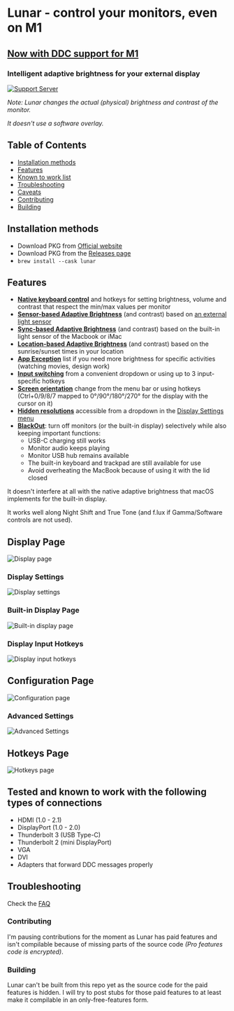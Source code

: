 # Lunar - control your monitors, even on M1
## [Now with DDC support for M1](https://lunar.fyi/#m1)

### Intelligent adaptive brightness for your external display ###

[![Support Server](https://img.shields.io/discord/591914197219016707.svg?label=Discord&logo=Discord&colorB=7289da&style=for-the-badge)](https://discord.gg/dJPHpWgAhV)



*Note: Lunar changes the actual (physical) brightness and contrast of the monitor.*

*It doesn't use a software overlay.*

## Table of Contents ##
- [Installation methods](#installation-methods)
- [Features](#features)
- [Known to work list](#tested-and-known-to-work-with-the-following-types-of-connections)
- [Troubleshooting](#troubleshooting)
- [Caveats](#caveats)
- [Contributing](#contributing)
- [Building](#building)

## Installation methods ##
- Download PKG from [Official website](https://lunar.fyi)
- Download PKG from the [Releases page](https://github.com/alin23/Lunar/releases)
- `brew install --cask lunar`

## Features ##
- **[Native keyboard control](https://lunar.fyi/#keys)** and hotkeys for setting brightness, volume and contrast that respect the min/max values per monitor
- **[Sensor-based Adaptive Brightness](https://lunar.fyi/#sensor)** (and contrast) based on [an external light sensor](https://lunar.fyi/sensor)
- **[Sync-based Adaptive Brightness](https://lunar.fyi/#sync)** (and contrast) based on the built-in light sensor of the Macbook or iMac
- **[Location-based Adaptive Brightness](https://lunar.fyi/#location)** (and contrast) based on the sunrise/sunset times in your location
- **[App Exception](https://lunar.fyi/#configuration-page)** list if you need more brightness for specific activities (watching movies, design work)
- **[Input switching](#input-hotkeys)** from a convenient dropdown or using up to 3 input-specific hotkeys
- **[Screen orientation](https://lunar.fyi/#display-settings-page)** change from the menu bar or using hotkeys (Ctrl+0/9/8/7 mapped to 0°/90°/180°/270° for the display with the cursor on it)
- **[Hidden resolutions](https://lunar.fyi/#display-settings-page)** accessible from a dropdown in the [Display Settings menu](#display-settings)
- **[BlackOut](https://lunar.fyi/#blackout)**: turn off monitors (or the built-in display) selectively while also keeping important functions:
    - USB-C charging still works
    - Monitor audio keeps playing
    - Monitor USB hub remains available
    - The built-in keyboard and trackpad are still available for use
    - Avoid overheating the MacBook because of using it with the lid closed

It doesn't interfere at all with the native adaptive brightness that macOS implements for the built-in display.

It works well along Night Shift and True Tone (and f.lux if Gamma/Software controls are not used).


## Display Page ##

![Display page](https://static.lunar.fyi/img/display-page/1920_display-page.png)

### Display Settings ###

![Display settings](https://static.lunar.fyi/img/display-settings/1920_display-settings.png)

### Built-in Display Page ###

![Built-in display page](https://static.lunar.fyi/img/builtin-page/1920_builtin-page.png)

### Display Input Hotkeys ###

![Display input hotkeys](https://static.lunar.fyi/img/input-hotkeys/1920_input-hotkeys.png)

## Configuration Page ##

![Configuration page](https://static.lunar.fyi/img/configuration-page/1920_configuration-page.png)

### Advanced Settings ###

![Advanced Settings](https://static.lunar.fyi/img/advanced-settings/1920_advanced-settings.png)

## Hotkeys Page ##

![Hotkeys page](https://static.lunar.fyi/img/hotkeys-page/1920_hotkeys-page.png)


## Tested and known to work with the following types of connections ##
- HDMI (1.0 - 2.1)
- DisplayPort (1.0 - 2.0)
- Thunderbolt 3 (USB Type-C)
- Thunderbolt 2 (mini DisplayPort)
- VGA
- DVI
- Adapters that forward DDC messages properly

## Troubleshooting ##

Check the [FAQ](https://lunar.fyi/faq)

### Contributing ###
I'm pausing contributions for the moment as Lunar has paid features and isn't compilable because of missing parts of the source code *(Pro features code is encrypted)*.

### Building ###
Lunar can't be built from this repo yet as the source code for the paid features is hidden. I will try to post stubs for those paid features to at least make it compilable in an only-free-features form.
